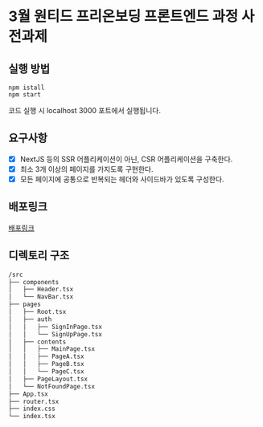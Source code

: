 # 3월 원티드 프리온보딩 프론트엔드 과정 사전과제

## 실행 방법
```
npm istall
npm start
```
코드 실행 시 localhost 3000 포트에서 실행됩니다.

## 요구사항

- [x] NextJS 등의 SSR 어플리케이션이 아닌, CSR 어플리케이션을 구축한다.
- [x] 최소 3개 이상의 페이지를 가지도록 구현한다.
- [x] 모든 페이지에 공통으로 반복되는 헤더와 사이드바가 있도록 구성한다.

## 배포링크
[배포링크](https://master--magical-torte-0cad0e.netlify.app/)


## 디렉토리 구조
```bash
/src
├── components 
│   ├── Header.tsx
│   └── NavBar.tsx
├── pages    
│   ├── Root.tsx
│   ├── auth
│   │   ├── SignInPage.tsx
│   │   └── SignUpPage.tsx
│   ├── contents
│   │   ├── MainPage.tsx
│   │   ├── PageA.tsx
│   │   ├── PageB.tsx
│   │   └── PageC.tsx
│   ├── PageLayout.tsx
│   └── NotFoundPage.tsx
├── App.tsx
├── router.tsx
├── index.css
└── index.tsx

